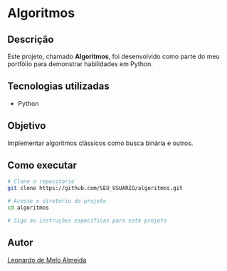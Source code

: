 
# Algoritmos

## Descrição
Este projeto, chamado **Algoritmos**, foi desenvolvido como parte do meu portfólio para demonstrar habilidades em Python.

## Tecnologias utilizadas
- Python

## Objetivo
Implementar algoritmos clássicos como busca binária e outros.

## Como executar
```bash
# Clone o repositório
git clone https://github.com/SEU_USUARIO/algoritmos.git

# Acesse o diretório do projeto
cd algoritmos

# Siga as instruções específicas para este projeto
```

## Autor
[Leonardo de Melo Almeida](https://github.com/LeoM3L0)

